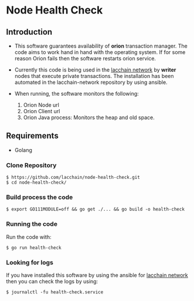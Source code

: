 # Node Health Check #

## Introduction
* This software guarantees availability of **orion** transaction manager. The code aims to work hand in hand with the operating system. If for some reason Orion fails then the software restarts orion service. 

* Currently this code is being used in the [lacchain network](https://github.com/lacchain/besu-network) by **writer** nodes that execute private transactions. The installation has been automated in the lacchain-network repository by using ansible. 

* When running, the software monitors the following:
    1. Orion Node url
    2. Orion Client url
    3. Orion Java process: Monitors the heap and old space.

## Requirements
* Golang

### Clone Repository ####
```shell
$ https://github.com/lacchain/node-health-check.git
$ cd node-health-check/
```

### Build process the code ###
```shell
$ export GO111MODULE=off && go get ./... && go build -o health-check
```

### Running the code ###
Run the code with:
```shell
$ go run health-check
```

### Looking for logs ###
If you have installed this software by using the  ansible for [lacchain network](https://github.com/lacchain/besu-network) then you can check the logs by using:
```shell
$ journalctl -fu health-check.service
```